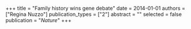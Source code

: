 +++
title = "Family history wins gene debate"
date = 2014-01-01
authors = ["Regina Nuzzo"]
publication_types = ["2"]
abstract = ""
selected = false
publication = "*Nature*"
+++

